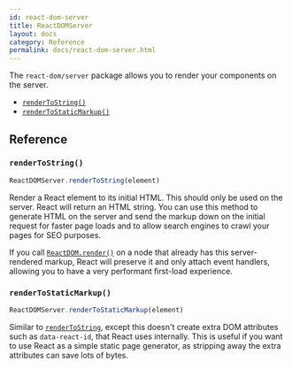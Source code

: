 ```yaml
---
id: react-dom-server
title: ReactDOMServer
layout: docs
category: Reference
permalink: docs/react-dom-server.html
---
```


The `react-dom/server` package allows you to render your components on the server.

 - [`renderToString()`](#renderToString)
 - [`renderToStaticMarkup()`](#renderToStaticMarkup)

## Reference

### `renderToString()`

```javascript
ReactDOMServer.renderToString(element)
```

Render a React element to its initial HTML. This should only be used on the server. React will return an HTML string. You can use this method to generate HTML on the server and send the markup down on the initial request for faster page loads and to allow search engines to crawl your pages for SEO purposes.

If you call [`ReactDOM.render()`](/react/docs/react-dom.html#render) on a node that already has this server-rendered markup, React will preserve it and only attach event handlers, allowing you to have a very performant first-load experience.

### `renderToStaticMarkup()`

```javascript
ReactDOMServer.renderToStaticMarkup(element)
```

Similar to [`renderToString`](#rendertostring), except this doesn't create extra DOM attributes such as `data-react-id`, that React uses internally. This is useful if you want to use React as a simple static page generator, as stripping away the extra attributes can save lots of bytes.
